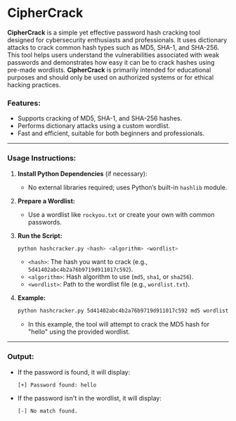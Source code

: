 # CipherCrack


**CipherCrack** is a simple yet effective password hash cracking tool designed for cybersecurity enthusiasts and professionals. It uses dictionary attacks to crack common hash types such as MD5, SHA-1, and SHA-256. This tool helps users understand the vulnerabilities associated with weak passwords and demonstrates how easy it can be to crack hashes using pre-made wordlists. **CipherCrack** is primarily intended for educational purposes and should only be used on authorized systems or for ethical hacking practices.

### **Features:**
- Supports cracking of MD5, SHA-1, and SHA-256 hashes.
- Performs dictionary attacks using a custom wordlist.
- Fast and efficient, suitable for both beginners and professionals.

---

### **Usage Instructions:**

1. **Install Python Dependencies** (if necessary):
   - No external libraries required; uses Python’s built-in `hashlib` module.

2. **Prepare a Wordlist:**
   - Use a wordlist like `rockyou.txt` or create your own with common passwords.

3. **Run the Script:**

   ```bash
   python hashcracker.py <hash> <algorithm> <wordlist>
   ```

   - `<hash>`: The hash you want to crack (e.g., `5d41402abc4b2a76b9719d911017c592`).
   - `<algorithm>`: Hash algorithm to use (`md5`, `sha1`, or `sha256`).
   - `<wordlist>`: Path to the wordlist file (e.g., `wordlist.txt`).

4. **Example:**

   ```bash
   python hashcracker.py 5d41402abc4b2a76b9719d911017c592 md5 wordlist.txt
   ```

   - In this example, the tool will attempt to crack the MD5 hash for "hello" using the provided wordlist.

---

### **Output:**
- If the password is found, it will display:
  ```bash
  [+] Password found: hello
  ```

- If the password isn't in the wordlist, it will display:
  ```bash
  [-] No match found.
